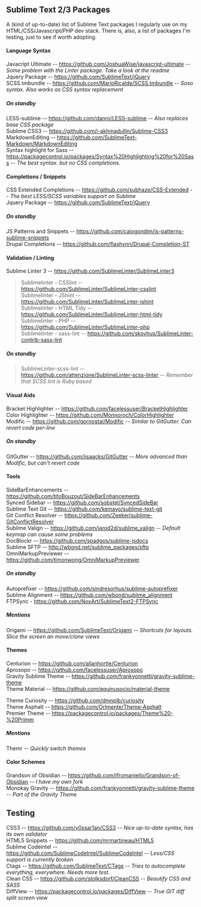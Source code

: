 ## Sublime Text 2/3 Packages
A (kind of up-to-date) list of Sublime Text packages I regularly use on my HTML/CSS/Javascript/PHP dev stack. There is, also, a list of packages I'm testing, just to see if worth adopting.

#### Language Syntax

Javacript Ultimate -- <https://github.com/JoshuaWise/javascript-ultimate> -- *Some problem with the Linter package. Take a look at the readme*<br>
Jquery Package -- <https://github.com/SublimeText/jQuery><br>
SCSS.tmbundle -- <https://github.com/MarioRicalde/SCSS.tmbundle> -- *Soso syntax. Also works as CSS syntax replacement*<br>

##### On standby
LESS-sublime -- <https://github.com/danro/LESS-sublime> -- *Also replaces base CSS package*<br>
Sublime CSS3 -- <https://github.com/i-akhmadullin/Sublime-CSS3><br>
MarkdownEditing -- <https://github.com/SublimeText-Markdown/MarkdownEditing><br>
Syntax highlight for Sass -- <https://packagecontrol.io/packages/Syntax%20Highlighting%20for%20Sass> -- *The best syntax. but no CSS completions.*<br>

#### Completions / Snippets

CSS Extended Completions -- <https://github.com/subhaze/CSS-Extended> -- *The best LESS/SCSS variables support on Sublime*<br>
Jquery Package -- <https://github.com/SublimeText/jQuery><br>

##### On standby
JS Patterns and Snippets -- <https://github.com/caiogondim/js-patterns-sublime-snippets><br>
Drupal Completions -- <https://github.com/flashvnn/Drupal-Completion-ST><br>

#### Validation / Linting

Sublime Linter 3 -- <https://github.com/SublimeLinter/SublimeLinter3><br>
> Sublimelinter - CSSlint -- <https://github.com/SublimeLinter/SublimeLinter-csslint><br>
> Sublimelinter - JShint -- <https://github.com/SublimeLinter/SublimeLinter-jshint><br>
> Sublimelinter - HTML Tidy -- <https://github.com/SublimeLinter/SublimeLinter-html-tidy><br>
> Sublimelinter - PHP -- <https://github.com/SublimeLinter/SublimeLinter-php><br>
> Sublimelinter - sass-lint -- <https://github.com/skovhus/SublimeLinter-contrib-sass-lint>

##### On standby
> SublimeLinter-scss-lint -- <https://github.com/attenzione/SublimeLinter-scss-linter> -- *Remember that SCSS lint is Ruby based*<br>

#### Visual Aids

Bracket Highlighter -- <https://github.com/facelessuser/BracketHighlighter><br>
Color Highlighter -- <https://github.com/Monnoroch/ColorHighlighter><br>
Modific -- <https://github.com/gornostal/Modific> -- *Similar to GitGutter. Can revert code per-line*<br>

##### On standby
GitGutter -- <https://github.com/jisaacks/GitGutter> -- *More advanced than Modific, but can't revert code*<br>

#### Tools

Side​Bar​Enhancements -- <https://github.com/titoBouzout/SideBarEnhancements><br>
Synced Sidebar -- <https://github.com/sobstel/SyncedSideBar><br>
Sublime Text Git -- <https://github.com/kemayo/sublime-text-git><br>
Git Conflict Resolver -- <https://github.com/Zeeker/sublime-GitConflictResolver><br>
Sublime Valign -- <https://github.com/jarod2d/sublime_valign> -- *Default keymap can cause some problems*<br>
DocBlockr -- <https://github.com/spadgos/sublime-jsdocs><br>
Sublime SFTP -- <http://wbond.net/sublime_packages/sftp><br>
OmniMarkupPreviewer -- <https://github.com/timonwong/OmniMarkupPreviewer><br>

##### On standby
Autoprefixer -- <https://github.com/sindresorhus/sublime-autoprefixer><br>
Sublime Alignment -- <https://github.com/wbond/sublime_alignment><br>
FTPSync - <https://github.com/NoxArt/SublimeText2-FTPSync><br>

##### Mentions
Origami -- https://github.com/SublimeText/Origami -- *Shortcuts for layouts. Slice the screen an move/clone views*<br>

#### Themes

Centurion -- <https://github.com/allanhortle/Centurion><br>
Aprosopo -- <https://github.com/facelessuser/Aprosopo><br>
Gravity Sublime Theme -- <https://github.com/frankyonnetti/gravity-sublime-theme><br>
Theme Material -- <https://github.com/equinusocio/material-theme><br>

Theme Curiosity -- <https://github.com/dmnplb/curiosity><br>
Theme Asphalt -- <https://github.com/Orlmente/Theme-Asphalt><br>
Premier Theme -- <https://packagecontrol.io/packages/Theme%20-%20Primer><br>

##### Mentions
Themr -- *Quickly switch themes*<br>

#### Color Schemes

Grandson of Obsidian -- <https://github.com/jfromaniello/Grandson-of-Obsidian> -- *I have my own fork*<br>
Monokay Gravity -- <https://github.com/frankyonnetti/gravity-sublime-theme> -- *Part of the Gravity Theme*

## Testing

CSS3 -- <https://github.com/y0ssar1an/CSS3> -- *Nice up-to-date syntax, has its own validator*<br>
HTML5 Snippets -- <https://github.com/mrmartineau/HTML5><br>
Sublime Codeintel -- <https://github.com/SublimeCodeIntel/SublimeCodeIntel> -- *Less/CSS support is currently broken*<br>
Ctags -- <https://github.com/SublimeText/CTags> -- *Tries to autocomplete everything, everywhere. Needs more test.*<br>
Clean CSS -- <https://github.com/stolksdorf/CleanCSS> -- *Beautify CSS and SASS*<br>
DiffView -- <https://packagecontrol.io/packages/DiffView> -- *True GIT diff split screen view*<br>

